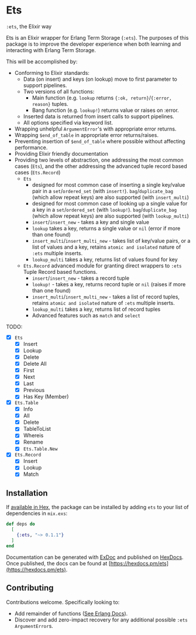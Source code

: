 # Ets

`:ets`, the Elixir way

Ets is an Elixir wrapper for Erlang Term Storage (`:ets`). The purposes of this package is to improve the developer experience when both learning and interacting with Erlang Term Storage.

This will be accomplished by:

* Conforming to Elixir standards:
  * Data (on insert) and keys (on lookup) move to first parameter to support pipelines.
  * Two versions of all functions:
    * Main function (e.g. `lookup` returns `{:ok, return}`/`{:error, reason}` tuples.
    * Bang function (e.g. `lookup!`) returns value or raises on :error.
  * Inserted data is returned from insert calls to support pipelines.
  * All options specified via keyword list.
* Wrapping unhelpful `ArgumentError`'s with appropriate error returns.
* Wrapping `$end_of_table` in appropriate error returns/raises.
* Preventing insertion of `$end_of_table` where possible without affecting performance.
* Providing Elixir friendly documentation
* Providing two levels of abstraction, one addressing the most common cases (`Ets`), and the other addressing the advanced tuple record based cases (`Ets.Record`)
  * `Ets`
    * designed for most common case of inserting a single key/value pair in a `set`/`ordered_set` (with `insert!`). `bag`/`duplicate_bag` (which allow repeat keys) are also supported (with `insert_multi`)
    * designed for most common case of looking up a single value for a key in a `set`/`ordered_set` (with `lookup!`). `bag`/`duplicate_bag` (which allow repeat keys) are also supported (with `lookup_multi`)
    * `insert`/`insert_new` - takes a key and single value
    * `lookup` takes a key, returns a single value or `nil` (error if more than one found)
    * `insert_multi`/`insert_multi_new` - takes list of key/value pairs, or a list of values and a key, retains `atomic and isolated` nature of `:ets` multiple inserts.
    * `lookup_multi` takes a key, returns list of values found for key
  * `Ets.Record` advanced module for granting direct wrappers to `:ets` Tuple Record based functions.
    * `insert`/`insert_new` - takes a record tuple
    * `lookup!` - takes a key, returns record tuple or `nil` (raises if more than one found)
    * `insert_multi`/`insert_multi_new` - takes a list of record tuples, retains `atomic and isolated` nature of `:ets` multiple inserts.
    * `lookup_multi` takes a key, returns list of record tuples
    * Advanced features such as `match` and `select`

TODO:

* [X] `Ets`
  * [x] Insert
  * [x] Lookup
  * [X] Delete
  * [X] Delete All
  * [X] First
  * [X] Next
  * [X] Last
  * [X] Previous
  * [X] Has Key (Member)
* [X] `Ets.Table`
  * [X] Info
  * [X] All
  * [X] Delete
  * [X] TableToList
  * [X] Whereis
  * [X] Rename
  * [x] `Ets.Table.New`
* [X] `Ets.Record`
  * [X] Insert
  * [X] Lookup
  * [X] Match

## Installation

If [available in Hex](https://hex.pm/docs/publish), the package can be installed
by adding `ets` to your list of dependencies in `mix.exs`:

```elixir
def deps do
  [
    {:ets, "~> 0.1.1"}
  ]
end
```

Documentation can be generated with [ExDoc](https://github.com/elixir-lang/ex_doc)
and published on [HexDocs](https://hexdocs.pm). Once published, the docs can
be found at [https://hexdocs.pm/ets](https://hexdocs.pm/ets).

## Contributing

Contributions welcome. Specifically looking to:

* Add remainder of functions ([See Erlang Docs](http://erlang.org/doc/man/ets.html])).
* Discover and add zero-impact recovery for any additional possible `:ets` `ArgumentError`s.